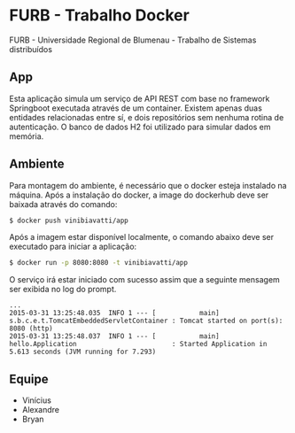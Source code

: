# FURB - Trabalho Docker
FURB - Universidade Regional de Blumenau - Trabalho de Sistemas distribuídos

## App
Esta aplicação simula um serviço de API REST com base no framework Springboot executada através de um container. Existem apenas duas entidades relacionadas entre sí, e dois repositórios sem nenhuma rotina de autenticação. O banco de dados H2 foi utilizado para simular dados em memória.

## Ambiente
Para montagem do ambiente, é necessário que o docker esteja instalado na máquina. Após a instalação do docker, a image do dockerhub deve ser baixada através do comando:

```bash
$ docker push vinibiavatti/app
```

Após a imagem estar disponível localmente, o comando abaixo deve ser executado para iniciar a aplicação:

```bash
$ docker run -p 8080:8080 -t vinibiavatti/app
```

O serviço irá estar iniciado com sucesso assim que a seguinte mensagem ser exibida no log do prompt.

```text
...
2015-03-31 13:25:48.035  INFO 1 --- [           main] s.b.c.e.t.TomcatEmbeddedServletContainer : Tomcat started on port(s): 8080 (http)
2015-03-31 13:25:48.037  INFO 1 --- [           main] hello.Application                        : Started Application in 5.613 seconds (JVM running for 7.293)
```

## Equipe
- Vinícius
- Alexandre
- Bryan

